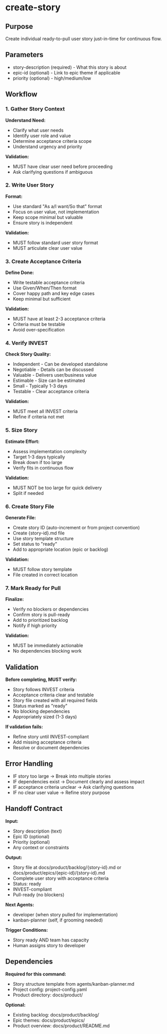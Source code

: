 # create-story

## Purpose
Create individual ready-to-pull user story just-in-time for continuous flow.

## Parameters
- story-description (required) - What this story is about
- epic-id (optional) - Link to epic theme if applicable
- priority (optional) - high/medium/low

## Workflow

### 1. Gather Story Context

**Understand Need:**
- Clarify what user needs
- Identify user role and value
- Determine acceptance criteria scope
- Understand urgency and priority

**Validation:**
- MUST have clear user need before proceeding
- Ask clarifying questions if ambiguous

### 2. Write User Story

**Format:**
- Use standard "As a/I want/So that" format
- Focus on user value, not implementation
- Keep scope minimal but valuable
- Ensure story is independent

**Validation:**
- MUST follow standard user story format
- MUST articulate clear user value

### 3. Create Acceptance Criteria

**Define Done:**
- Write testable acceptance criteria
- Use Given/When/Then format
- Cover happy path and key edge cases
- Keep minimal but sufficient

**Validation:**
- MUST have at least 2-3 acceptance criteria
- Criteria must be testable
- Avoid over-specification

### 4. Verify INVEST

**Check Story Quality:**
- Independent - Can be developed standalone
- Negotiable - Details can be discussed
- Valuable - Delivers user/business value
- Estimable - Size can be estimated
- Small - Typically 1-3 days
- Testable - Clear acceptance criteria

**Validation:**
- MUST meet all INVEST criteria
- Refine if criteria not met

### 5. Size Story

**Estimate Effort:**
- Assess implementation complexity
- Target 1-3 days typically
- Break down if too large
- Verify fits in continuous flow

**Validation:**
- MUST NOT be too large for quick delivery
- Split if needed

### 6. Create Story File

**Generate File:**
- Create story ID (auto-increment or from project convention)
- Create {story-id}.md file
- Use story template structure
- Set status to "ready"
- Add to appropriate location (epic or backlog)

**Validation:**
- MUST follow story template
- File created in correct location

### 7. Mark Ready for Pull

**Finalize:**
- Verify no blockers or dependencies
- Confirm story is pull-ready
- Add to prioritized backlog
- Notify if high priority

**Validation:**
- MUST be immediately actionable
- No dependencies blocking work

## Validation

**Before completing, MUST verify:**
- Story follows INVEST criteria
- Acceptance criteria clear and testable
- Story file created with all required fields
- Status marked as "ready"
- No blocking dependencies
- Appropriately sized (1-3 days)

**If validation fails:**
- Refine story until INVEST-compliant
- Add missing acceptance criteria
- Resolve or document dependencies

## Error Handling

- IF story too large → Break into multiple stories
- IF dependencies exist → Document clearly and assess impact
- IF acceptance criteria unclear → Ask clarifying questions
- IF no clear user value → Refine story purpose

## Handoff Contract

**Input:**
- Story description (text)
- Epic ID (optional)
- Priority (optional)
- Any context or constraints

**Output:**
- Story file at docs/product/backlog/{story-id}.md or docs/product/epics/{epic-id}/{story-id}.md
- Complete user story with acceptance criteria
- Status: ready
- INVEST-compliant
- Pull-ready (no blockers)

**Next Agents:**
- developer (when story pulled for implementation)
- kanban-planner (self, if grooming needed)

**Trigger Conditions:**
- Story ready AND team has capacity
- Human assigns story to developer

## Dependencies

**Required for this command:**
- Story structure template from agents/kanban-planner.md
- Project config: project-config.yaml
- Product directory: docs/product/

**Optional:**
- Existing backlog: docs/product/backlog/
- Epic themes: docs/product/epics/
- Product overview: docs/product/README.md
